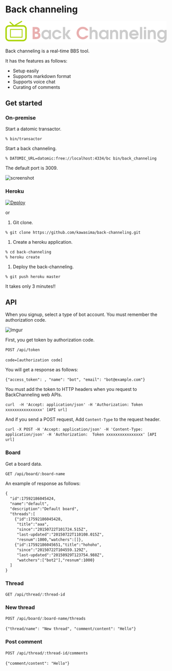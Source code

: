 # Back channeling

![Back channeling](./resources/back_channeling/public/img/logo.png)

Back channeling is a real-time BBS tool.

It has the features as follows:

- Setup easily
- Supports markdown format
- Supports voice chat
- Curating of comments

## Get started

### On-premise

Start a datomic transactor.

```
% bin/transactor
```

Start a back channeling.

```
% DATOMIC_URL=datomic:free://localhost:4334/bc bin/back_channeling
```

The default port is 3009.

![screenshot](http://i.imgur.com/6n1Yj8D.png)

### Heroku

[![Deploy](https://www.herokucdn.com/deploy/button.svg)](https://heroku.com/deploy?template=https://github.com/kawasima/back-channeling)

or

1. Git clone.
```
% git clone https://github.com/kawasima/back-channeling.git
```
1. Create a heroku application.
```
% cd back-channeling
% heroku create
```
1. Deploy the back-channeling.
```
% git push heroku master
```

It takes only 3 minutes!!

## API

When you signup, select a type of bot account.
You must remember the authorization code.

![Imgur](http://i.imgur.com/diJJjhT.png)

First, you get token by authorization code.

```
POST /api/token

code=[authorization code]
```

You will get a response as follows:

```
{"access_token": , "name": "bot", "email": "bot@example.com"}
```

You must add the token to HTTP headers when you request to BackChanneling web APIs.

```
curl  -H 'Accept: application/json' -H 'Authorization: Token xxxxxxxxxxxxxxxx' [API url]
```

And if you send a POST request, Add `Content-Type` to the request header.

```
curl -X POST -H 'Accept: application/json' -H 'Content-Type: application/json' -H 'Authorization:  Token xxxxxxxxxxxxxxxx' [API url]
```

### Board

Get a board data.

```
GET /api/board/:board-name
```

An example of response as follows:

```
{
  "id":17592186045424,
  "name":"default",
  "description":"Default board",
  "threads":[
    {"id":17592186045428,
     "title":"aaa",
     "since":"20150722T101724.515Z",
     "last-updated":"20150722T110108.015Z",
     "resnum":1000,"watchers":[]},
    {"id":17592186045651,"title":"hohoho",
     "since":"20150722T104559.129Z",
     "last-updated":"20150929T123754.988Z",
     "watchers":["bot2"],"resnum":1000}
  ]
}
```

### Thread

```
GET /api/thread/:thread-id
```

### New thread

```
POST /api/board/:board-name/threads

{"thread/name": "New thread", "comment/content": "Hello"}
```

### Post comment

```
POST /api/thread/:thread-id/comments

{"comment/content": "Hello"}
```
